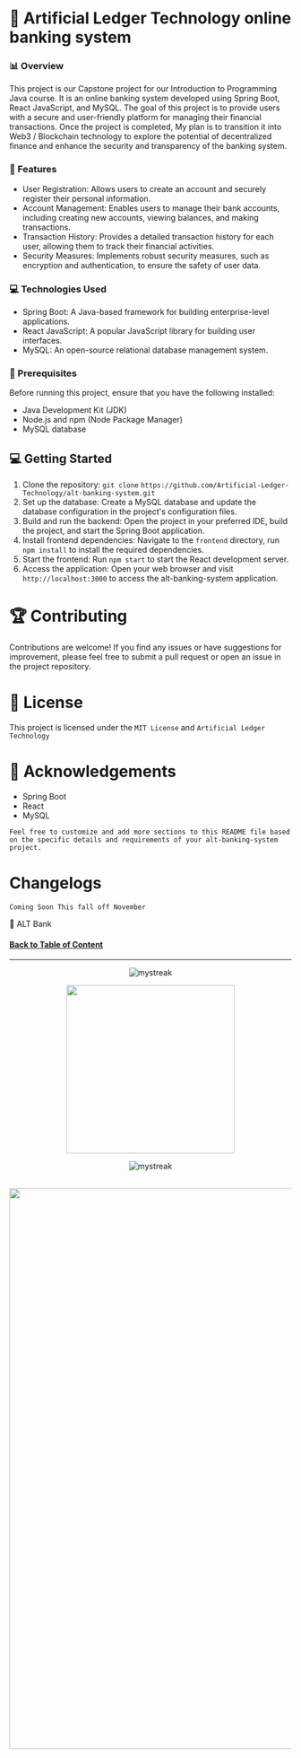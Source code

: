 # 💫 Artificial Ledger Technology online banking system

### 📊 Overview
This project is our Capstone project for our Introduction to Programming Java course. It is an online banking system developed using Spring Boot, React JavaScript, and MySQL. The goal of this project is to provide users with a secure and user-friendly platform for managing their financial transactions. Once the project is completed, My plan is to transition it into Web3 / Blockchain technology to explore the potential of decentralized finance and enhance the security and transparency of the banking system.

### 🧊 Features
* User Registration: Allows users to create an account and securely register their personal information.
* Account Management: Enables users to manage their bank accounts, including creating new accounts, viewing balances, and making transactions.
* Transaction History: Provides a detailed transaction history for each user, allowing them to track their financial activities.
* Security Measures: Implements robust security measures, such as encryption and authentication, to ensure the safety of user data.

### 💻 Technologies Used
* Spring Boot: A Java-based framework for building enterprise-level applications.
* React JavaScript: A popular JavaScript library for building user interfaces.
* MySQL: An open-source relational database management system.

### 🧊 Prerequisites
Before running this project, ensure that you have the following installed:

* Java Development Kit (JDK)
* Node.js and npm (Node Package Manager)
* MySQL database

## 💻 Getting Started
1. Clone the repository: `git clone` `https://github.com/Artificial-Ledger-Technology/alt-banking-system.git`
2. Set up the database: Create a MySQL database and update the database configuration in the project's configuration files.
3. Build and run the backend: Open the project in your preferred IDE, build the project, and start the Spring Boot application.
4. Install frontend dependencies: Navigate to the `frontend` directory, run `npm install` to install the required dependencies.
5. Start the frontend: Run `npm start` to start the React development server.
6. Access the application: Open your web browser and visit `http://localhost:3000` to access the alt-banking-system application.

# 🏆 Contributing
Contributions are welcome! If you find any issues or have suggestions for improvement, please feel free to submit a pull request or open an issue in the project repository.

# 🔐 License
This project is licensed under the `MIT License` and `Artificial Ledger Technology`

# 🔭 Acknowledgements
* Spring Boot
* React
* MySQL
  
`Feel free to customize and add more sections to this README file based on the specific details and requirements of your alt-banking-system project.`

# Changelogs


```
Coming Soon This fall off November
```

💎 ALT Bank

<!-- Introduction Pannel button link, it will redirect to the top -->
#### [Back to Table of Content](#ccphys1l)

<!-- End point line insert Thanks for visiting enjoy your day, feel free to modify this  -->
---
<p align="center">
<img src="https://readme-typing-svg.demolab.com/?lines=Thanks+For+Visiting+Enjoy+Your+Day+~!;" alt="mystreak"/>
</p>

<!-- Genshin Impact -->
<div align="center">
<img src="https://media.giphy.com/media/wcVQHVg5lYsCDkxz4J/giphy.gif?cid=ecf05e47yz4oc4o3pl85zwujqt2e6xumb1fhticxniefaqmu&ep=v1_stickers_search&rid=giphy.gif&ct=s" width="300">
</div>

<!-- End point line insert Comeback again next time, feel free to modify this  -->
<p align="center">
<img src="https://readme-typing-svg.demolab.com/?lines=💎💎Come+Back+Again+next+time💎💎" alt="mystreak"/>
</p>

</p>
    
<br>
<!-- End point insert background effect line of sight color red -->
<img src="https://user-images.githubusercontent.com/74038190/212284100-561aa473-3905-4a80-b561-0d28506553ee.gif" width="1000">

